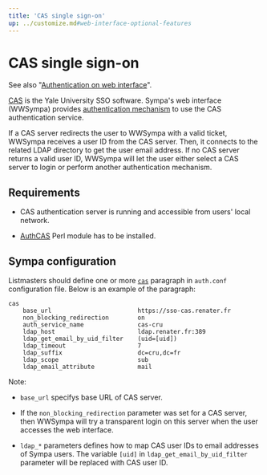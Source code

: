 ```yaml
---
title: 'CAS single sign-on'
up: ../customize.md#web-interface-optional-features
---
```


CAS single sign-on
==================

See also "[Authentication on web interface](authentication-web.md)".

[CAS](https://developers.yale.edu/documentation/Administrative/cas) is the
Yale University SSO software. Sympa's web interface (WWSympa) provides
[authentication mechanism](authentication-web.md#authentication-mechanisms)
to use the CAS authentication service.

If a CAS server redirects the user to WWSympa with a valid ticket, WWSympa
receives a user ID from the CAS server. Then, it connects to the related LDAP
directory to get the user email address. If no CAS server returns a valid
user ID, WWSympa will let the user either select a CAS server to login or
perform another authentication mechanism.

Requirements
------------

  - CAS authentication server is running and accessible from users' local
    network.

  - [AuthCAS](https://metacpan.org/release/AuthCAS) Perl module has to be
    installed.

Sympa configuration
-------------------

Listmasters should define one or more
[`cas`](../man/auth.conf.5.md#cas-paragraph) paragraph in `auth.conf`
configuration file. Below is an example of the paragraph:
``` code
cas
    base_url                        https://sso-cas.renater.fr
    non_blocking_redirection        on
    auth_service_name               cas-cru
    ldap_host                       ldap.renater.fr:389
    ldap_get_email_by_uid_filter    (uid=[uid])
    ldap_timeout                    7
    ldap_suffix                     dc=cru,dc=fr
    ldap_scope                      sub
    ldap_email_attribute            mail
```

Note:

  - `base_url` specifys base URL of CAS server.

  - If the `non_blocking_redirection` parameter was set for a CAS server, then
    WWSympa will try a transparent login on this server when the user accesses
    the web interface.

  - `ldap_*` parameters defines how to map CAS user IDs to email addresses of
    Sympa users.  The variable `[uid]` in `ldap_get_email_by_uid_filter`
    parameter will be replaced with CAS user ID.

